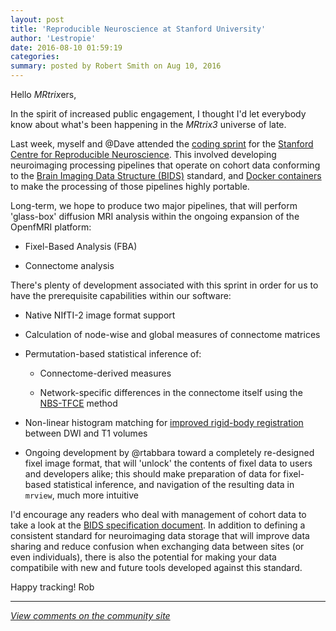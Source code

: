 ```yaml
---
layout: post
title: 'Reproducible Neuroscience at Stanford University'
author: 'Lestropie'
date: 2016-08-10 01:59:19
categories:
summary: posted by Robert Smith on Aug 10, 2016
---
```

Hello *MRtrix*ers,

In the spirit of increased public engagement, I thought I'd let everybody know about what's been happening in the *MRtrix3* universe of late.

Last week, myself and @Dave attended the [coding sprint](http://reproducibility.stanford.edu/coding-sprint-for-a-new-neuroimaging-data-processing-platform/) for the [Stanford Centre for Reproducible Neuroscience](http://reproducibility.stanford.edu/). This involved developing neuroimaging processing pipelines that operate on cohort data conforming to the [Brain Imaging Data Structure (BIDS)](http://bids.neuroimaging.io/) standard, and [Docker containers](https://www.docker.com/) to make the processing of those pipelines highly portable.

Long-term, we hope to produce two major pipelines, that will perform 'glass-box' diffusion MRI analysis within the ongoing expansion of the OpenfMRI platform:

- Fixel-Based Analysis (FBA)

- Connectome analysis

There's plenty of development associated with this sprint in order for us to have the prerequisite capabilities within our software:

- Native NIfTI-2 image format support

- Calculation of node-wise and global measures of connectome matrices

- Permutation-based statistical inference of:

  - Connectome-derived measures
  
  - Network-specific differences in the connectome itself using the [NBS-TFCE](https://ww4.aievolution.com/hbm1501/index.cfm?do=abs.viewAbs&abs=2741) method

- Non-linear histogram matching for [improved rigid-body registration](http://www.sciencedirect.com/science/article/pii/S1053811915002451) between DWI and T1 volumes

- Ongoing development by @rtabbara toward a completely re-designed fixel image format, that will 'unlock' the contents of fixel data to users and developers alike; this should make preparation of data for fixel-based statistical inference, and navigation of the resulting data in `mrview`, much more intuitive

I'd encourage any readers who deal with management of cohort data to take a look at the [BIDS specification document](http://bids.neuroimaging.io/bids_spec1.0.0.pdf). In addition to defining a consistent standard for neuroimaging data storage that will improve data sharing and reduce confusion when exchanging data between sites (or even individuals), there is also the potential for making your data compatibile with new and future tools developed against this standard.

Happy tracking!
Rob

---

*[View comments on the community site](https://community.mrtrix.org/t/380)*

            